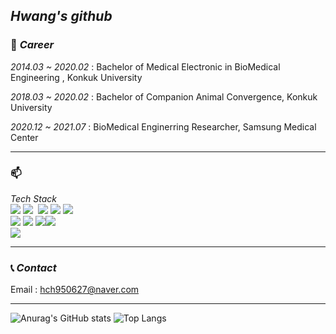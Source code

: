 ## _Hwang's github_

### 💼 _Career_
_2014.03 ~ 2020.02_ : Bachelor of Medical Electronic in BioMedical Engineering , Konkuk University

_2018.03 ~ 2020.02_ : Bachelor of Companion Animal Convergence, Konkuk University

_2020.12 ~ 2021.07_ : BioMedical Enginerring Researcher, Samsung Medical Center
<hr/>

### 📫
_Tech Stack_  
<img src="https://img.shields.io/badge/JavaScript-F7DF1E?style=flat-square&logo=JavaScript&logoColor=black"/></a> ![](https://img.shields.io/badge/Node.js-ABF200?style=flat-square&logo=node.js&logoColor=white)&nbsp; 
<img src="https://img.shields.io/badge/Spring-6DB33F?style=squre&logo=spring&logoColor=white"/></a> <img src="https://img.shields.io/badge/Flask-000000?style=squre&logo=flask&logoColor=white"/></a> <img src="https://img.shields.io/badge/Java-964B00?style=squre&logo=java&logoColor=white"/></a>  
<img src="https://img.shields.io/badge/MongoDB-47A248?style=squre&logo=MongoDB&logoColor=white"/></a> <img src="https://img.shields.io/badge/MariaDB-003545?style=squre&logo=mariaDB&logoColor=white"/></a> <img src="https://img.shields.io/badge/HTML5-E34F26?style=HTML5&logo=spring&logoColor=white"/></a><img src="https://img.shields.io/badge/CSS3-1572B6?style=squre&logo=CSS3&logoColor=white"/></a>  
<img src="https://img.shields.io/badge/C-A8B9CC?style=squre&logo=C&logoColor=white"/></a>
<hr/>

### 📞 _Contact_
Email : hch950627@naver.com
<hr/>

![Anurag's GitHub stats](https://github-readme-stats.vercel.app/api?username=changchanghwang&&show_icons=true&theme=great-gatsby) ![Top Langs](https://github-readme-stats.vercel.app/api/top-langs/?username=changchanghwang)
